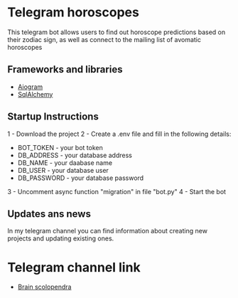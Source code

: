 # Telegram horoscopes

This telegram bot allows users to find out horoscope predictions based on their zodiac sign, as well as connect to the mailing list of avomatic horoscopes

## Frameworks and libraries

- [Aiogram](https://docs.aiogram.dev/en/v3.17.0/)
- [SqlAlchemy](https://docs.sqlalchemy.org/en/20/)

## Startup Instructions

1 - Download the project
2 - Create a .env file and fill in the following details:

- BOT_TOKEN - your bot token
- DB_ADDRESS - your database address
- DB_NAME - your daabase name
- DB_USER - your database user
- DB_PASSWORD - your database password

3 - Uncomment async function "migration" in file "bot.py"
4 - Start the bot

## Updates ans news

In my telegram channel you can find information about creating new projects and updating existing ones.

# Telegram channel link

- [Brain scolopendra](https://t.me/shak1ch_offc)